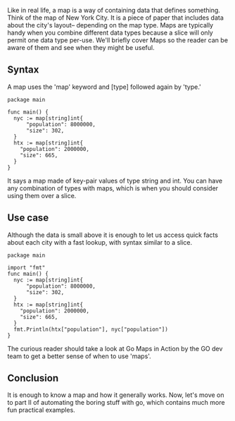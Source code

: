 Like in real life, a map is a way of containing data that defines something. Think of the map of New York City. It is a piece of paper that includes data about the city's layout– depending on the map type.
Maps are typically handy when you combine different data types because a slice will only permit one data type per-use.
We'll briefly cover Maps so the reader can be aware of them and see when they might be useful.

## Syntax
A map uses the 'map' keyword and [type] followed again by 'type.'

```
package main

func main() {
  nyc := map[string]int{
      "population": 8000000,
      "size": 302,
  }
  htx := map[string]int{
  	"population": 2000000,
    "size": 665,
  }
}
```

It says a map made of key-pair values of type string and int.
You can have any combination of types with maps, which is when you should consider using them over a slice.

## Use case
Although the data is small above it is enough to let us access quick facts about each city with a fast lookup, with syntax similar to a slice.

```
package main

import "fmt"
func main() {
  nyc := map[string]int{
      "population": 8000000,
      "size": 302,
  }
  htx := map[string]int{
  	"population": 2000000,
    "size": 665,
  }
  fmt.Println(htx["population"], nyc["population"])
}
```

The curious reader should take a look at Go Maps in Action by the GO dev team to get a better sense of when to use 'maps'.

## Conclusion
It is enough to know a map and how it generally works. Now, let's move on to part II of automating the boring stuff with go, which contains much more fun practical examples.

